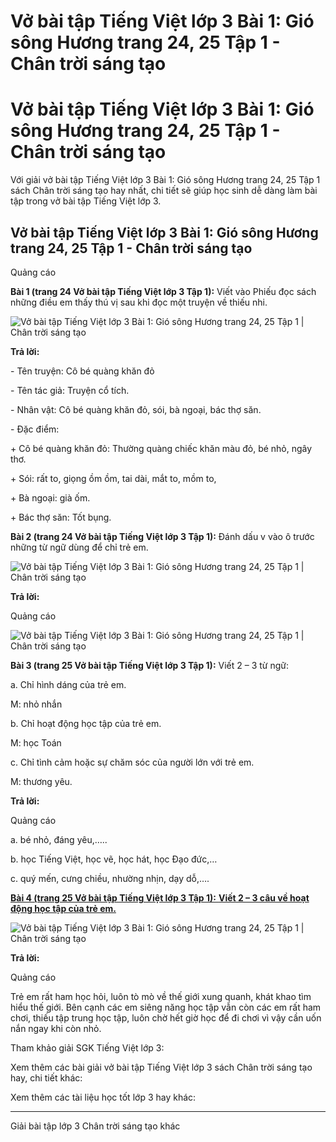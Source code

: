 # Vở bài tập Tiếng Việt lớp 3 Bài 1: Gió sông Hương trang 24, 25 Tập 1 - Chân trời sáng tạo

# Vở bài tập Tiếng Việt lớp 3 Bài 1: Gió sông Hương trang 24, 25 Tập 1 - Chân trời sáng tạo

Với giải vở bài tập Tiếng Việt lớp 3 Bài 1: Gió sông Hương trang 24, 25 Tập 1 sách Chân trời sáng tạo hay nhất, chi tiết sẽ giúp học sinh dễ dàng làm bài tập trong vở bài tập Tiếng Việt lớp 3.

## Vở bài tập Tiếng Việt lớp 3 Bài 1: Gió sông Hương trang 24, 25 Tập 1 - Chân trời sáng tạo

Quảng cáo

**Bài 1 (trang 24 Vở bài tập Tiếng Việt lớp 3 Tập 1):** Viết vào Phiếu đọc sách những điều em thấy thú vị sau khi đọc một truyện về thiếu nhi.

![Vở bài tập Tiếng Việt lớp 3 Bài 1: Gió sông Hương trang 24, 25 Tập 1 | Chân trời sáng tạo](https://vietjack.com/vbt-tieng-viet-3-ct/images/bai-1-gio-song-huong.PNG)

**Trả lời:**

\- Tên truyện: Cô bé quàng khăn đỏ

\- Tên tác giả: Truyện cổ tích.

\- Nhân vật: Cô bé quàng khăn đỏ, sói, bà ngoại, bác thợ săn.

\- Đặc điểm:

\+ Cô bé quàng khăn đỏ: Thường quàng chiếc khăn màu đỏ, bé nhỏ, ngây thơ.

\+ Sói: rất to, giọng ồm ồm, tai dài, mắt to, mồm to, 

\+ Bà ngoại: già ốm.

\+ Bác thợ săn: Tốt bụng.

**Bài 2 (trang 24 Vở bài tập Tiếng Việt lớp 3 Tập 1):** Đánh dấu v vào ô trước những từ ngữ dùng để chỉ trẻ em.

![Vở bài tập Tiếng Việt lớp 3 Bài 1: Gió sông Hương trang 24, 25 Tập 1 | Chân trời sáng tạo](https://vietjack.com/vbt-tieng-viet-3-ct/images/bai-1-gio-song-huong-1.PNG)

**Trả lời:**

Quảng cáo

![Vở bài tập Tiếng Việt lớp 3 Bài 1: Gió sông Hương trang 24, 25 Tập 1 | Chân trời sáng tạo](https://vietjack.com/vbt-tieng-viet-3-ct/images/bai-1-gio-song-huong-2.PNG)

**Bài 3 (trang 25 Vở bài tập Tiếng Việt lớp 3 Tập 1):** Viết 2 – 3 từ ngữ:

a. Chỉ hình dáng của trẻ em.

M: nhỏ nhắn

b. Chỉ hoạt động học tập của trẻ em.

M: học Toán

c. Chỉ tình cảm hoặc sự chăm sóc của người lớn với trẻ em.

M: thương yêu.

**Trả lời:**

Quảng cáo

a. bé nhỏ, đáng yêu,…..

b. học Tiếng Việt, học vẽ, học hát, học Đạo đức,…

c. quý mến, cưng chiều, nhường nhịn, dạy dỗ,….

[**Bài 4 (trang 25 Vở bài tập Tiếng Việt lớp 3 Tập 1):** **Viết 2 – 3 câu về hoạt động học tập của trẻ em.**](https://vietjack.com/vbt-tieng-viet-3-ct/viet-2-3-cau-ve-hoat-dong-hoc-tap-cua-tre-em-vm.jsp)

![Vở bài tập Tiếng Việt lớp 3 Bài 1: Gió sông Hương trang 24, 25 Tập 1 | Chân trời sáng tạo](https://vietjack.com/vbt-tieng-viet-3-ct/images/bai-1-gio-song-huong-3.PNG)

**Trả lời:**

Quảng cáo

Trẻ em rất ham học hỏi, luôn tò mò về thế giới xung quanh, khát khao tìm hiểu thế giới. Bên cạnh các em siêng năng học tập vẫn còn các em rất ham chơi, thiếu tập trung học tập, luôn chờ hết giờ học để đi chơi vì vậy cần uốn nắn ngay khi còn nhỏ.

Tham khảo giải SGK Tiếng Việt lớp 3:

Xem thêm các bài giải vở bài tập Tiếng Việt lớp 3 sách Chân trời sáng tạo hay, chi tiết khác:

Xem thêm các tài liệu học tốt lớp 3 hay khác:

* * *

Giải bài tập lớp 3 Chân trời sáng tạo khác
